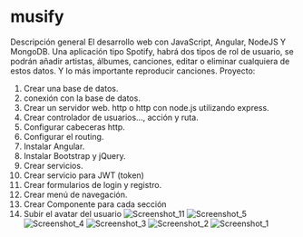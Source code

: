 # musify

Descripción general
El desarrollo web con JavaScript, Angular, NodeJS Y MongoDB. Una aplicación tipo Spotify, habrá dos tipos de rol de usuario, se podrán añadir artistas, álbumes, canciones, editar o eliminar cualquiera de estos datos. 
Y lo más importante reproducir canciones.
Proyecto:
1.	Crear una base de datos.
2.	conexión con la base de datos.
3.	Crear un servidor web. http
o	http con node.js utilizando express.
4.	Crear controlador de usuarios…, acción y ruta.
5.	Configurar cabeceras http.
6.	Configurar el routing.
7.	Instalar Angular.
8.	Instalar Bootstrap y jQuery.
9.	Crear servicios.
10.	Crear servicio para JWT (token)
11.	Crear formularios de login y registro.
12.	Crear menú de navegación.
13.	Crear Componente para cada sección 
14.	Subir el avatar del usuario
![Screenshot_11](https://github.com/maxtomala/musify/assets/114834764/dd5c52d0-a015-4bf6-af74-5c7668d83688)
![Screenshot_5](https://github.com/maxtomala/musify/assets/114834764/56811257-21c7-45b6-82ea-ca10b4312caf)
![Screenshot_4](https://github.com/maxtomala/musify/assets/114834764/60723c01-fd7a-45c7-bd7f-f1142bc4fd41)
![Screenshot_3](https://github.com/maxtomala/musify/assets/114834764/00f17e32-f634-4280-bb35-cfe8812d9f99)
![Screenshot_2](https://github.com/maxtomala/musify/assets/114834764/a590a5e3-ebec-4910-95ca-8c02ba6d546b)
![Screenshot_1](https://github.com/maxtomala/musify/assets/114834764/657231d3-af04-40cc-8e1f-feec09e2bab3)
